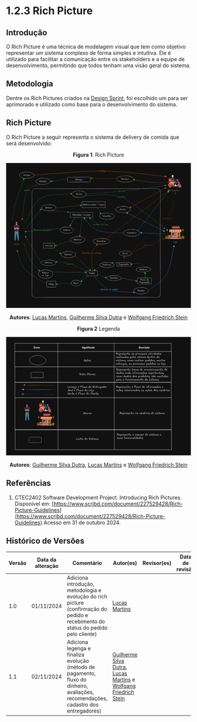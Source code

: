# 1.2.3 Rich Picture

## Introdução

O Rich Picture é uma técnica de modelagem visual que tem como objetivo representar um sistema complexo de forma simples e intuitiva. Ele é utilizado para facilitar a comunicação entre os stakeholders e a equipe de desenvolvimento, permitindo que todos tenham uma visão geral do sistema.

## Metodologia

Dentre os Rich Pictures criados na [Design Sprint](../DesignSprint/RichPictures.md), foi escolhido um para ser aprimorado e utilizado como base para o desenvolvimento do sistema.

## Rich Picture

O Rich Picture a seguir representa o sistema de delivery de comida que será desenvolvido:

<center>

**Figura 1**: Rich Picture

![Rich Picture](./assets/richpicture.png)

**Autores**: [Lucas Martins](https://github.com/martinsglucas), [Guilherme Silva Dutra](https://github.com/GuiDutra21) e [Wolfgang Friedrich Stein](https://github.com/Wolffstein)

**Figura 2** Legenda

![Legenda](./assets/legenda_richPicture.png)

**Autores**: [Guilherme Silva Dutra](https://github.com/GuiDutra21), [Lucas Martins](https://github.com/martinsglucas) e [Wolfgang Friedrich Stein](https://github.com/Wolffstein)

</center>

## Referências

1. CTEC2402 Software Development Project. Introducing Rich Pictures. Disponível em: [https://www.scribd.com/document/227529428/Rich-Picture-Guidelines](https://www.scribd.com/document/227529428/Rich-Picture-Guidelines) Acesso em 31 de outubro 2024.

## Histórico de Versões

| Versão | Data da alteração | Comentário                                                                                                                         | Autor(es)                                         | Revisor(es) | Data de revisão |
|--------|-------------------|------------------------------------------------------------------------------------------------------------------------------------|---------------------------------------------------|-------------|-----------------|
| 1.0    | 01/11/2024        | Adiciona introdução, metodologia e evolução do rich picture (confirmação do pedido e recebimento do status do pedido pelo cliente) | [Lucas Martins](https://github.com/martinsglucas) |             |                 |
| 1.1 | 02/11/2024 | Adiciona legenga e finaliza evolução (método de pagamento, fluxo do dinheiro, avaliações, recomendações, cadastro dos entregadores) | [Guilherme Silva Dutra](https://github.com/GuiDutra21), [Lucas Martins](https://github.com/martinsglucas) e [Wolfgang Friedrich Stein](https://github.com/Wolffstein) | | |